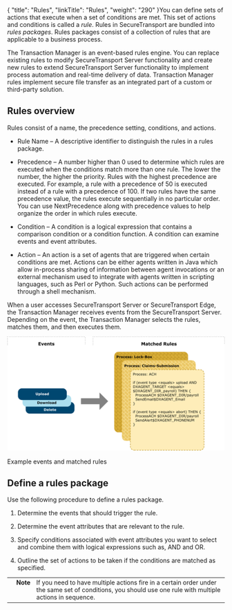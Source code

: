 {
    "title": "Rules",
    "linkTitle": "Rules",
    "weight": "290"
}You can define sets of actions that execute when a set of conditions are met. This set of actions and conditions is called a *rule*. Rules in SecureTransport are bundled into *rules packages*. Rules packages consist of a collection of rules that are applicable to a business process.



The Transaction Manager is an event-based rules engine. You can replace existing rules to modify SecureTransport Server functionality and create new rules to extend SecureTransport Server functionality to implement process automation and real-time delivery of data. Transaction Manager rules implement secure file transfer as an integrated part of a custom or third-party solution.



## Rules overview



Rules consist of a name, the precedence setting, conditions, and actions.



-   Rule Name – A descriptive identifier to distinguish the rules in a rules package.

-   Precedence – A number higher than 0 used to determine which rules are executed when the conditions match more than one rule. The lower the number, the higher the priority. Rules with the highest precedence are executed. For example, a rule with a precedence of 50 is executed instead of a rule with a precedence of 100. If two rules have the same precedence value, the rules execute sequentially in no particular order. You can use NextPrecedence along with precedence values to help organize the order in which rules execute.

-   Condition – A condition is a logical expression that contains a comparison condition or a condition function. A condition can examine events and event attributes.

-   Action – An action is a set of agents that are triggered when certain conditions are met. Actions can be either agents written in Java which allow in-process sharing of information between agent invocations or an external mechanism used to integrate with agents written in scripting languages, such as Perl or Python. Such actions can be performed through a shell mechanism.



When a user accesses SecureTransport Server or SecureTransport Edge, the Transaction Manager receives events from the SecureTransport Server. Depending on the event, the Transaction Manager selects the rules, matches them, and then executes them.



![Example events and matched rules](TM_EventsAndMatchedRules.png)



Example events and matched rules



## Define a rules package



Use the following procedure to define a rules package.



1.  Determine the events that should trigger the rule.

2.  Determine the event attributes that are relevant to the rule.

3.  Specify conditions associated with event attributes you want to select and combine them with logical expressions such as, AND and OR.

4.  Outline the set of actions to be taken if the conditions are matched as specified.



<table cellpadding="0" cellspacing="0">
   <col/>
   <col/>
   <col/>
      <tr>
         <td valign="top">         </td>
         <td valign="top"><span><b>Note</b></span>
         </td>
         <td data-mc-autonum="&lt;b&gt;Note&lt;/b&gt;" valign="top">If you need to have multiple actions fire in a certain order under the same set of conditions, you should use one rule with multiple actions in sequence.         </td>
      </tr>
</table>

